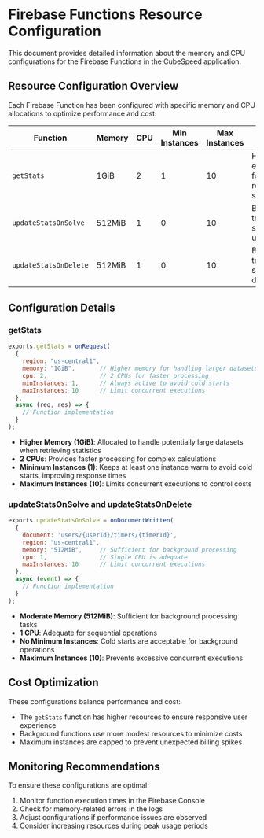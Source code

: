 # Firebase Functions Resource Configuration

This document provides detailed information about the memory and CPU configurations for the Firebase Functions in the CubeSpeed application.

## Resource Configuration Overview

Each Firebase Function has been configured with specific memory and CPU allocations to optimize performance and cost:

| Function | Memory | CPU | Min Instances | Max Instances | Purpose |
|----------|--------|-----|---------------|---------------|---------|
| `getStats` | 1GiB | 2 | 1 | 10 | HTTP endpoint for retrieving statistics |
| `updateStatsOnSolve` | 512MiB | 1 | 0 | 10 | Background trigger for solve updates |
| `updateStatsOnDelete` | 512MiB | 1 | 0 | 10 | Background trigger for solve deletions |

## Configuration Details

### getStats

```javascript
exports.getStats = onRequest(
  {
    region: "us-central1",
    memory: "1GiB",       // Higher memory for handling larger datasets
    cpu: 2,               // 2 CPUs for faster processing
    minInstances: 1,      // Always active to avoid cold starts
    maxInstances: 10      // Limit concurrent executions
  },
  async (req, res) => {
    // Function implementation
  }
);
```

- **Higher Memory (1GiB)**: Allocated to handle potentially large datasets when retrieving statistics
- **2 CPUs**: Provides faster processing for complex calculations
- **Minimum Instances (1)**: Keeps at least one instance warm to avoid cold starts, improving response times
- **Maximum Instances (10)**: Limits concurrent executions to control costs

### updateStatsOnSolve and updateStatsOnDelete

```javascript
exports.updateStatsOnSolve = onDocumentWritten(
  { 
    document: 'users/{userId}/timers/{timerId}',
    region: "us-central1",
    memory: "512MiB",     // Sufficient for background processing
    cpu: 1,               // Single CPU is adequate
    maxInstances: 10      // Limit concurrent executions
  },
  async (event) => {
    // Function implementation
  }
);
```

- **Moderate Memory (512MiB)**: Sufficient for background processing tasks
- **1 CPU**: Adequate for sequential operations
- **No Minimum Instances**: Cold starts are acceptable for background operations
- **Maximum Instances (10)**: Prevents excessive concurrent executions

## Cost Optimization

These configurations balance performance and cost:

- The `getStats` function has higher resources to ensure responsive user experience
- Background functions use more modest resources to minimize costs
- Maximum instances are capped to prevent unexpected billing spikes

## Monitoring Recommendations

To ensure these configurations are optimal:

1. Monitor function execution times in the Firebase Console
2. Check for memory-related errors in the logs
3. Adjust configurations if performance issues are observed
4. Consider increasing resources during peak usage periods